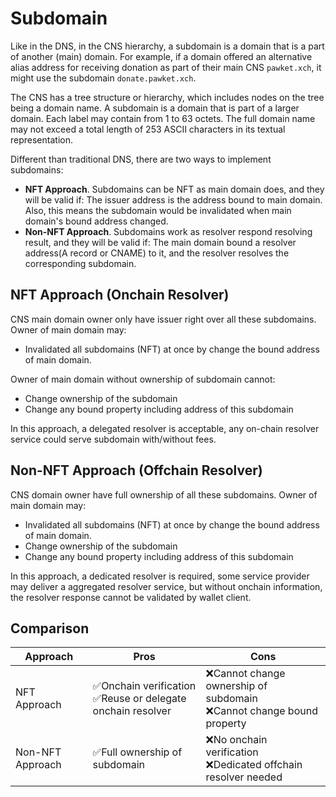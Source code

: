 # Subdomain

Like in the DNS, in the CNS hierarchy, a subdomain is a domain that is a part of another (main) domain. For example, if a domain offered an alternative alias address for receiving donation as part of their main CNS `pawket.xch`, it might use the subdomain `donate.pawket.xch`.

The CNS has a tree structure or hierarchy, which includes nodes on the tree being a domain name. A subdomain is a domain that is part of a larger domain. Each label may contain from 1 to 63 octets. The full domain name may not exceed a total length of 253 ASCII characters in its textual representation.

Different than traditional DNS, there are two ways to implement subdomains:

- **NFT Approach**. Subdomains can be NFT as main domain does, and they will be valid if: The issuer address is the address bound to main domain. Also, this means the subdomain would be invalidated when main domain's bound address changed.
- **Non-NFT Approach**. Subdomains work as resolver respond resolving result, and they will be valid if: The main domain bound a resolver address(A record or CNAME) to it, and the resolver resolves the corresponding subdomain.

## NFT Approach (Onchain Resolver)

CNS main domain owner only have issuer right over all these subdomains. Owner of main domain may:

- Invalidated all subdomains (NFT) at once by change the bound address of main domain.

Owner of main domain without ownership of subdomain cannot:

- Change ownership of the subdomain
- Change any bound property including address of this subdomain

In this approach, a delegated resolver is acceptable, any on-chain resolver service could serve subdomain with/without fees.

## Non-NFT Approach (Offchain Resolver)

CNS domain owner have full ownership of all these subdomains. Owner of main domain may:

- Invalidated all subdomains (NFT) at once by change the bound address of main domain.
- Change ownership of the subdomain
- Change any bound property including address of this subdomain

In this approach, a dedicated resolver is required, some service provider may deliver a aggregated resolver service, but without onchain information, the resolver response cannot be validated by wallet client.

## Comparison

| Approach | Pros | Cons|
| --- | --- | ---|
| NFT Approach | ✅Onchain verification<br>✅Reuse or delegate onchain resolver | ❌Cannot change ownership of subdomain<br>❌Cannot change bound property |
| Non-NFT Approach | ✅Full ownership of subdomain | ❌No onchain verification<br>❌Dedicated offchain resolver needed |